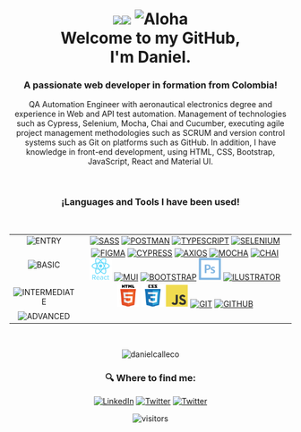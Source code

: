 <h1 align="center"><img src="https://media.giphy.com/media/hvRJCLFzcasrR4ia7z/giphy.gif" height="40px"><img
src="https://c.tenor.com/eT_e-q0D5xoAAAAi/long-livethe-blob-sunglasses.gif" height="50px"> <img
src="https://github.com/alansmathew/alansmathew/raw/master/lang.gif" height="50px" alt="Aloha" />
</br>Welcome to my GitHub,</br> I'm Daniel.</br></h1>

<h3 align="center">A passionate web developer in formation from Colombia!</h3>

<p align="center">
QA Automation Engineer with aeronautical electronics degree and experience in Web and API test automation. Management of technologies such as Cypress, Selenium, Mocha, Chai and Cucumber, executing agile project management methodologies such as SCRUM and version control systems such as Git on platforms such as GitHub. In addition, I have knowledge in front-end development, using HTML, CSS, Bootstrap, JavaScript, React and Material UI.
</p>
</br>

<h3 align="center">¡Languages and Tools I have been used!</h3></br>
<table align="center">
<tr>
        <td align="center">
                <img src="https://user-images.githubusercontent.com/100431019/179870082-73aa0ffd-d450-4cf5-8168-99ed3b79747c.png" 
                alt="ENTRY" height="40" />
        </td>
        <td align="center">
                <a href="https://www.w3schools.com/sass/sass_intro.php" target="_blank" rel="noreferrer">
                        <img src="https://www.vectorlogo.zone/logos/sass-lang/sass-lang-icon.svg" 
                        alt="SASS" width="40" height="40" /></a>
                <a href="https://postman.com" target="_blank" rel="noreferrer">
                        <img src="https://www.vectorlogo.zone/logos/getpostman/getpostman-icon.svg" 
                        alt="POSTMAN" width="40" height="40" /></a>
                <a href="https://www.typescriptlang.org/" target="_blank" rel="noreferrer">
                        <img src="https://www.vectorlogo.zone/logos/typescriptlang/typescriptlang-icon.svg" 
                        alt="TYPESCRIPT" width="40" height="40" /></a>
                <a href="https://www.selenium.dev/" target="_blank" rel="noreferrer">
                        <img src="https://github.com/get-icon/geticon/blob/master/icons/selenium.svg" 
                        alt="SELENIUM" width="40" height="40" /></a>
        </td>
</tr>
<tr>
        <td align="center">
                <img src="https://user-images.githubusercontent.com/100431019/179870470-7c166bb6-1fdd-428e-8fb1-0744cc9ea067.png"  
                alt="BASIC" height="40"/>
        </td>
        <td align="center">
                <a href="https://www.figma.com/" target="_blank" rel="noreferrer">
                        <img src="https://www.vectorlogo.zone/logos/figma/figma-icon.svg" 
                        alt="FIGMA" width="40" height="40" /></a>
                <a href="https://www.cypress.io/" target="_blank" rel="noreferrer">
                        <img src="https://raw.githubusercontent.com/get-icon/geticon/fc0f660daee147afb4a56c64e12bde6486b73e39/icons/cypress.svg" 
                        alt="CYPRESS" width="40" height="40" /></a>
                <a href="https://axios-http.com/es/docs/intro" target="_blank" rel="noreferrer">
                        <img src="https://www.vectorlogo.zone/logos/axios/axios-icon.svg"
                        alt="AXIOS" width="40" height="40" /></a>
                <a href="https://mochajs.org/" target="_blank" rel="noreferrer">
                        <img src="https://www.vectorlogo.zone/logos/mochajs/mochajs-icon.svg" 
                        alt="MOCHA" width="40" height="40" /></a>
                <a href="https://www.chaijs.com/" target="_blank" rel="noreferrer">
                        <img src="https://www.vectorlogo.zone/logos/chaijs/chaijs-icon.svg" 
                        alt="CHAI" width="40" height="40" /></a>
                <a href="https://reactjs.org/" target="_blank" rel="noreferrer">
                        <img src="https://raw.githubusercontent.com/devicons/devicon/master/icons/react/react-original-wordmark.svg"
                        alt="REACT" width="40" height="40" /></a>
                <a href="https://mui.com/material-ui/getting-started/overview/" target="_blank" rel="noreferrer">
                    <img src="https://raw.githubusercontent.com/wappalyzer/wappalyzer/720128177074d7b87d63359cc8ed365e24e3b890/src/drivers/webextension/images/icons/MUI.svg"
                        alt="MUI" width="40" height="40" /></a>
                <a href="https://getbootstrap.com/" target="_blank" rel="noreferrer">
                    <img src="https://upload.vectorlogo.zone/logos/getbootstrap/images/987f8f6c-263a-47b1-a85d-853cfca215d9.svg"
                    alt="BOOTSTRAP" width="40" height="40" /></a>
                <a href="https://www.photoshop.com/en" target="_blank" rel="noreferrer">
                    <img src="https://raw.githubusercontent.com/devicons/devicon/master/icons/photoshop/photoshop-line.svg"
                    alt="PHOTOSHOP" width="40" height="40" /></a>
                <a href="https://www.adobe.com/in/products/illustrator.html" target="_blank" rel="noreferrer">
                    <img src="https://www.vectorlogo.zone/logos/adobe_illustrator/adobe_illustrator-icon.svg" 
                    alt="ILUSTRATOR" width="40" height="40" /></a>
        </td>
</tr>
<tr>
        <td align="center">
                <img src="https://user-images.githubusercontent.com/100431019/179870525-d0821751-115c-4789-837b-70e156dc1807.png"  
                alt="INTERMEDIATE" height="40"/>
        </td>
        <td align="center">
                <a href="https://www.w3.org/html/" target="_blank" rel="noreferrer">
                        <img src="https://raw.githubusercontent.com/devicons/devicon/master/icons/html5/html5-original-wordmark.svg"
                        alt="HTML 5" width="40" height="40" /></a>
                <a href="https://www.w3schools.com/css/" target="_blank" rel="noreferrer">
                        <img src="https://raw.githubusercontent.com/devicons/devicon/master/icons/css3/css3-original-wordmark.svg"
                        alt="CSS3" width="40" height="40" /></a>
                <a href="https://developer.mozilla.org/en-US/docs/Web/JavaScript" target="_blank" rel="noreferrer">
                        <img src="https://raw.githubusercontent.com/devicons/devicon/master/icons/javascript/javascript-original.svg"
                        alt="JAVASCRIPT" width="40" height="40" /></a>
                <a href="https://git-scm.com/" target="_blank" rel="noreferrer">
                        <img src="https://www.vectorlogo.zone/logos/git-scm/git-scm-icon.svg"
                        alt="GIT" width="40" height="40" /></a>
                <a href="https://github.com/" target="_blank" rel="noreferrer">
                        <img src="https://www.vectorlogo.zone/logos/github/github-tile.svg"
                        alt="GITHUB" width="40" height="40" /></a>
        </td>
</tr>
<tr>
        <td align="center">
                <img src="https://user-images.githubusercontent.com/100431019/179870629-f8f54597-4102-4f8c-92d4-07e8c00e2bda.png" height="40" 
                alt="ADVANCED"/>
        </td>
        <td align="center">
        </td>
</tr>
</table>

<br />
<p align="center"><img align="center"
src="https://github-readme-stats.vercel.app/api/top-langs?username=danielcalleco&show_icons=true&locale=en&layout=compact&theme=github_dark"
alt="danielcalleco" />
</p>

<h3 align="center">🔍 Where to find me:</h3>
<p align="center">
<a href="https://linkedin.com/in/danielcalleco" target="blank"><img src="https://img.shields.io/badge/linkedin-282C34?logo=linkedin&logoColor=0a66c2" alt="LinkedIn" title="LinkedIn" height="25" /></a>
<a href="https://twitter.com/danielcalleco" target="blank"><img src="https://img.shields.io/badge/Twitter-282C34?logo=twitter&logoColor=03a9f4" alt="Twitter" title="Twitter" height="25"/></a>
<a href="https://codesandbox.io/u/DanielCalleCO" target="blank"><img src="https://img.shields.io/badge/codesandbox-282C34?logo=codesandbox&logoColor=ffffff" alt="Twitter" title="Twitter" height="25"/></a>
</p>

<p align="center"> <img
src="https://komarev.com/ghpvc/?username=danielcalleco&label=Profile%20views&color=0e75b6&style=flat"
alt="visitors" height="25"/> </p>
